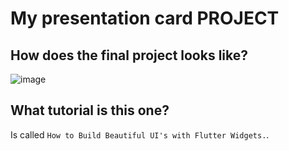 # My presentation card PROJECT

## How does the final project looks like?

![image](https://github.com/Pyzyryab/FlutterPractices/blob/main/my_presentation_card/images/image.png)

## What tutorial is this one?

Is called `How to Build Beautiful UI's with Flutter Widgets.`.
